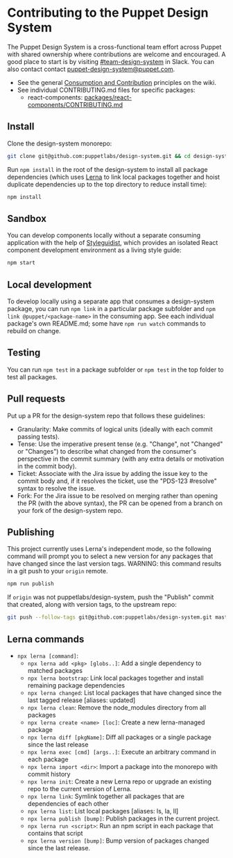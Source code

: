 # Contributing to the Puppet Design System

The Puppet Design System is a cross-functional team effort across Puppet with shared ownership where contributions are welcome and encouraged. A good place to start is by visiting [#team-design-system](https://puppet.slack.com/messages/CFFECRQAY) in Slack. You can also contact contact <puppet-design-system@puppet.com>.

- See the general [Consumption and Contribution](https://github.com/puppetlabs/design-system/wiki/Consumption-and-Contribution) principles on the wiki.
- See individual CONTRIBUTING.md files for specific packages:
    - react-components: [packages/react-components/CONTRIBUTING.md](packages/react-components/CONTRIBUTING.md)

## Install

Clone the design-system monorepo:

```sh
git clone git@github.com:puppetlabs/design-system.git && cd design-system
```

Run `npm install` in the root of the design-system to install all package dependencies (which uses [Lerna](https://lerna.js.org/) to link local packages together and hoist duplicate dependencies up to the top directory to reduce install time):

```sh
npm install
```

## Sandbox

You can develop components locally without a separate consuming application with the help of [Styleguidist](https://react-styleguidist.js.org), which provides an isolated React component development environment as a living style guide:

```sh
npm start
```

## Local development

To develop locally using a separate app that consumes a design-system package, you can run `npm link` in a particular package subfolder and `npm link @puppet/<package-name>` in the consuming app. See each individual package's own README.md; some have `npm run watch` commands to rebuild on change.

## Testing

You can run `npm test` in a package subfolder or `npm test` in the top folder to test all packages.

## Pull requests

Put up a PR for the design-system repo that follows these guidelines:

- Granularity: Make commits of logical units (ideally with each commit passing tests).
- Tense: Use the imperative present tense (e.g. "Change", not "Changed" or "Changes") to describe what changed from the consumer's perspective in the commit summary (with any extra details or motivation in the commit body).
- Ticket: Associate with the Jira issue by adding the issue key to the commit body and, if it resolves the ticket, use the "PDS-123 #resolve" syntax to resolve the issue.
- Fork: For the Jira issue to be resolved on merging rather than opening the PR (with the above syntax), the PR can be opened from a branch on your fork of the design-system repo.

## Publishing

This project currently uses Lerna's independent mode, so the following command will prompt you to select a new version for any packages that have changed since the last version tags. WARNING: this command results in a git push to your `origin` remote.

```sh
npm run publish
```

If `origin` was not puppetlabs/design-system, push the "Publish" commit that created, along with version tags, to the upstream repo:

```sh
git push --follow-tags git@github.com:puppetlabs/design-system.git master
```

## Lerna commands

- `npx lerna [command]`:
    - `npx lerna add <pkg> [globs..]`: Add a single dependency to matched
      packages
    - `npx lerna bootstrap`: Link local packages together and install remaining
      package dependencies
    - `npx lerna changed`: List local packages that have changed since the last
      tagged release [aliases: updated]
    - `npx lerna clean`: Remove the node_modules directory from all packages
    - `npx lerna create <name> [loc]`: Create a new lerna-managed package
    - `npx lerna diff [pkgName]`: Diff all packages or a single package since
      the last release
    - `npx lerna exec [cmd] [args..]`: Execute an arbitrary command in each
      package
    - `npx lerna import <dir>`: Import a package into the monorepo with commit
      history
    - `npx lerna init`: Create a new Lerna repo or upgrade an existing repo to
      the current version of Lerna.
    - `npx lerna link`: Symlink together all packages that are dependencies of
      each other
    - `npx lerna list`: List local packages [aliases: ls, la, ll]
    - `npx lerna publish [bump]`: Publish packages in the current project.
    - `npx lerna run <script>`: Run an npm script in each package that contains
      that script
    - `npx lerna version [bump]`: Bump version of packages changed since the
      last release.
